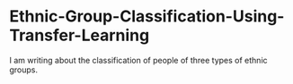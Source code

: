 # Ethnic-Group-Classification-Using-Transfer-Learning
I am writing about the classification of people of three types of ethnic groups.
